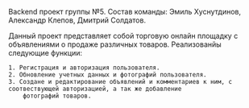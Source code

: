 Backend проект группы №5. 
Состав команды: Эмиль Хуснутдинов, Александр Клепов, Дмитрий Солдатов.

Данный проект представляет собой торговую онлайн площадку с объявлениями о продаже различных товаров. 
Реализованйы следующие функции: 

    1. Регистрация и авторизация пользователя.
    2. Обновление учетных данных и фотографий пользователя.
    3. Создане и редактирование объявлений и комментариев к ним, с соотвествующей авторизацией, а так же добавление 
        фотографий товаров. 
